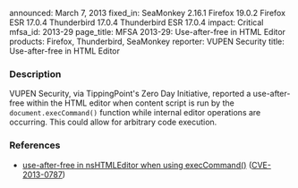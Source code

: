announced: March 7, 2013
fixed_in: SeaMonkey 2.16.1
          Firefox 19.0.2
          Firefox ESR 17.0.4
          Thunderbird 17.0.4
          Thunderbird ESR 17.0.4
impact: Critical
mfsa_id: 2013-29
page_title: MFSA 2013-29: Use-after-free in HTML Editor
products: Firefox, Thunderbird, SeaMonkey
reporter: VUPEN Security
title: Use-after-free in HTML Editor

<h3>Description</h3>

<p>VUPEN Security, via TippingPoint's Zero Day Initiative, reported a use-after-free within the HTML editor when content script is run by the <code>document.execCommand()</code> function while internal editor operations are occurring. This could allow for arbitrary code execution.
</p>


<h3>References</h3>

<ul>
  <li><a href="https://bugzilla.mozilla.org/show_bug.cgi?id=848644">
      use-after-free in nsHTMLEditor when using execCommand()</a> (<a href="http://cve.mitre.org/cgi-bin/cvename.cgi?name=CVE-2013-0787" class="ex-ref">CVE-2013-0787</a>)</li>
</ul>



